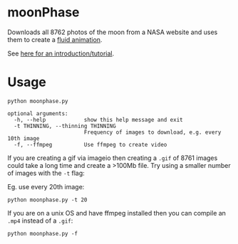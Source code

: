 # moonPhase
Downloads all 8762 photos of the moon from a NASA website and uses them to create a [fluid animation](https://www.youtube.com/watch?v=Cz1ED7FW4dk).

See [here for an introduction/tutorial](https://nicholasfarrow.com/Creating-a-Moon-Animation-Using-NASA-Images-and-Python/).

# Usage
```
python moonphase.py
```

```
optional arguments:
  -h, --help            show this help message and exit
  -t THINNING, --thinning THINNING
                        Frequency of images to download, e.g. every 10th image
  -f, --ffmpeg          Use ffmpeg to create video
```

If you are creating a gif via imageio then creating a `.gif` of 8761 images could take a long time and create a >100Mb file. Try using a smaller number of images with the `-t` flag:

Eg. use every 20th image:
```
python moonphase.py -t 20
```

If you are on a unix OS and have ffmpeg installed then you can compile an `.mp4` instead of a `.gif`:
```
python moonphase.py -f
```
